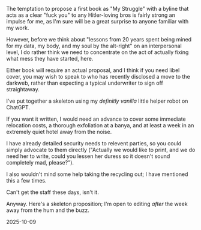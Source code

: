 The temptation to propose a first book as "My Struggle" with a byline that acts as a clear "fuck you" to any Hitler-loving bros is fairly strong an impulse for me, as I'm sure will be a great surprise to anyone familiar with my work.  

However, before we think about "lessons from 20 years spent being mined for my data, my body, and my soul by the alt-right" on an interpersonal level, I do rather think we need to concentrate on the act of actually fixing what mess they have started, here.  

Either book will require an actual proposal, and I think if you need libel cover, you may wish to speak to who has recently disclosed a move to the darkweb, rather than expecting a typical underwriter to sign off straightaway.  

I've put together a skeleton using my *definitly vanilla* little helper robot on ChatGPT.  

If you want it written, I would need an advance to cover some immediate relocation costs, a thorough exfoliation at a banya, and at least a week in an extremely quiet hotel away from the noise.  

I have already detailed security needs to relevent parties, so you could simply advocate to them directly ("Actually we would like to print, and we do need her to write, could you lessen her duress so it doesn't sound completely mad, please?").  

I also wouldn't mind some help taking the recycling out; I have mentioned this a few times.  

Can't get the staff these days, isn't it.  

Anyway. Here's a skeleton proposition; I'm open to editing *after* the week away from the hum and the buzz.  

2025-10-09  
